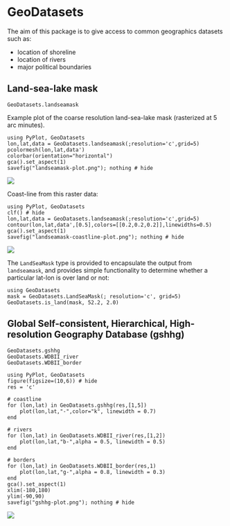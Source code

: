 # GeoDatasets

The aim of this package is to give access to common geographics datasets such as:
* location of shoreline
* location of rivers
* major political boundaries



## Land-sea-lake mask

```@docs
GeoDatasets.landseamask
```

Example plot of the coarse resolution land-sea-lake mask (rasterized at 5 arc minutes).

```@example
using PyPlot, GeoDatasets
lon,lat,data = GeoDatasets.landseamask(;resolution='c',grid=5)
pcolormesh(lon,lat,data')
colorbar(orientation="horizontal")
gca().set_aspect(1)
savefig("landseamask-plot.png"); nothing # hide
```

![](landseamask-plot.png)

Coast-line from this raster data:

```@example
using PyPlot, GeoDatasets
clf() # hide
lon,lat,data = GeoDatasets.landseamask(;resolution='c',grid=5)
contour(lon,lat,data',[0.5],colors=[[0.2,0.2,0.2]],linewidths=0.5)
gca().set_aspect(1)
savefig("landseamask-coastline-plot.png"); nothing # hide
```

![](landseamask-coastline-plot.png)

The `LandSeaMask` type is provided to encapsulate the output from `landseamask`, and
provides simple functionality to determine whether a particular lat-lon is over land or not:
```@example
using GeoDatasets
mask = GeoDatasets.LandSeaMask(; resolution='c', grid=5)
GeoDatasets.is_land(mask, 52.2, 2.0)
```

## Global Self-consistent, Hierarchical, High-resolution Geography Database (gshhg)


```@docs
GeoDatasets.gshhg
GeoDatasets.WDBII_river
GeoDatasets.WDBII_border
```

```@example
using PyPlot, GeoDatasets
figure(figsize=(10,6)) # hide
res = 'c'

# coastline
for (lon,lat) in GeoDatasets.gshhg(res,[1,5])
    plot(lon,lat,"-",color="k", linewidth = 0.7)
end

# rivers
for (lon,lat) in GeoDatasets.WDBII_river(res,[1,2])
    plot(lon,lat,"b-",alpha = 0.5, linewidth = 0.5)
end

# borders
for (lon,lat) in GeoDatasets.WDBII_border(res,1)
    plot(lon,lat,"g-",alpha = 0.8, linewidth = 0.3)
end
gca().set_aspect(1)
xlim(-180,180)
ylim(-90,90)
savefig("gshhg-plot.png"); nothing # hide
```

![](gshhg-plot.png)
